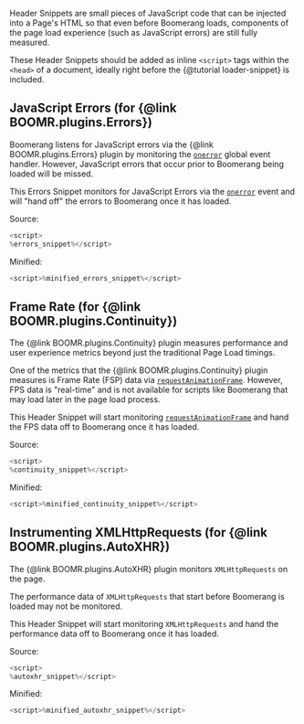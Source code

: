 Header Snippets are small pieces of JavaScript code that can be injected into a Page's HTML so that even before Boomerang loads, components of the page load experience (such as JavaScript errors) are still fully measured.

These Header Snippets should be added as inline `<script>` tags within the `<head>` of a document, ideally right before the {@tutorial loader-snippet} is included.

## JavaScript Errors (for {@link BOOMR.plugins.Errors})

Boomerang listens for JavaScript errors via the {@link BOOMR.plugins.Errors} plugin by monitoring the [`onerror`](https://developer.mozilla.org/en-US/docs/Web/API/GlobalEventHandlers/onerror)
global event handler.  However, JavaScript errors that occur prior to Boomerang being loaded will be missed.

This Errors Snippet monitors for JavaScript Errors via the [`onerror`](https://developer.mozilla.org/en-US/docs/Web/API/GlobalEventHandlers/onerror)
event and will "hand off" the errors to Boomerang once it has loaded.

Source:

```javascript
<script>
%errors_snippet%</script>
```

Minified:

```javascript
<script>%minified_errors_snippet%</script>
```

## Frame Rate (for {@link BOOMR.plugins.Continuity})

The {@link BOOMR.plugins.Continuity} plugin measures performance and user experience metrics beyond just the
traditional Page Load timings.

One of the metrics that the {@link BOOMR.plugins.Continuity} plugin measures is Frame Rate (FSP) data via
[`requestAnimationFrame`](https://developer.mozilla.org/en-US/docs/Web/API/window/requestAnimationFrame).  However,
FPS data is "real-time" and is not available for scripts like Boomerang that may load later in the page load process.

This Header Snippet will start monitoring
[`requestAnimationFrame`](https://developer.mozilla.org/en-US/docs/Web/API/window/requestAnimationFrame) and hand the
FPS data off to Boomerang once it has loaded.

Source:

```javascript
<script>
%continuity_snippet%</script>
```

Minified:

```javascript
<script>%minified_continuity_snippet%</script>
```

## Instrumenting XMLHttpRequests (for {@link BOOMR.plugins.AutoXHR})

The {@link BOOMR.plugins.AutoXHR} plugin monitors `XMLHttpRequests` on the page.

The performance data of `XMLHttpRequests` that start before Boomerang is loaded may not be monitored.

This Header Snippet will start monitoring `XMLHttpRequests` and hand the performance data off to Boomerang once it
has loaded.

Source:

```javascript
<script>
%autoxhr_snippet%</script>
```

Minified:

```javascript
<script>%minified_autoxhr_snippet%</script>
```
